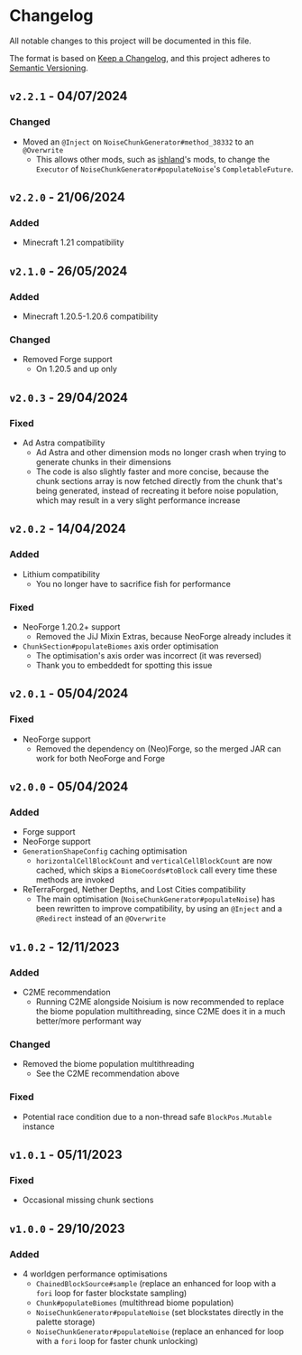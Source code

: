 # Changelog

All notable changes to this project will be documented in this file.

The format is based on [Keep a Changelog](https://keepachangelog.com/en/1.0.0/),
and this project adheres to [Semantic Versioning](https://semver.org/spec/v2.0.0.html).

## `v2.2.1` - 04/07/2024

### Changed

- Moved an `@Inject` on `NoiseChunkGenerator#method_38332` to an `@Overwrite`
    - This allows other mods, such as [ishland](https://github.com/ishland)'s mods, to change the `Executor` of
      `NoiseChunkGenerator#populateNoise`'s `CompletableFuture`.

## `v2.2.0` - 21/06/2024

### Added

- Minecraft 1.21 compatibility

## `v2.1.0` - 26/05/2024

### Added

- Minecraft 1.20.5-1.20.6 compatibility

### Changed

- Removed Forge support
    - On 1.20.5 and up only

## `v2.0.3` - 29/04/2024

### Fixed

- Ad Astra compatibility
    - Ad Astra and other dimension mods no longer crash when trying to generate chunks in their dimensions
    - The code is also slightly faster and more concise, because the chunk sections array is now fetched directly from the chunk that's
      being generated, instead of recreating it before noise population, which may result in a very slight performance increase

## `v2.0.2` - 14/04/2024

### Added

- Lithium compatibility
    - You no longer have to sacrifice fish for performance

### Fixed

- NeoForge 1.20.2+ support
    - Removed the JiJ Mixin Extras, because NeoForge already includes it
- `ChunkSection#populateBiomes` axis order optimisation
    - The optimisation's axis order was incorrect (it was reversed)
    - Thank you to embeddedt for spotting this issue

## `v2.0.1` - 05/04/2024

### Fixed

- NeoForge support
    - Removed the dependency on (Neo)Forge, so the merged JAR can work for both NeoForge and Forge

## `v2.0.0` - 05/04/2024

### Added

- Forge support
- NeoForge support
- `GenerationShapeConfig` caching optimisation
    - `horizontalCellBlockCount` and `verticalCellBlockCount` are now cached, which skips a `BiomeCoords#toBlock` call every time these
      methods are invoked
- ReTerraForged, Nether Depths, and Lost Cities compatibility
    - The main optimisation (`NoiseChunkGenerator#populateNoise`) has been rewritten to improve compatibility, by using an `@Inject` and
      a `@Redirect` instead of an `@Overwrite`

## `v1.0.2` - 12/11/2023

### Added

- C2ME recommendation
    - Running C2ME alongside Noisium is now recommended to replace the biome population multithreading, since C2ME does it in a much
      better/more performant way

### Changed

- Removed the biome population multithreading
    - See the C2ME recommendation above

### Fixed

- Potential race condition due to a non-thread safe `BlockPos.Mutable` instance

## `v1.0.1` - 05/11/2023

### Fixed

- Occasional missing chunk sections

## `v1.0.0` - 29/10/2023

### Added

- 4 worldgen performance optimisations
    - `ChainedBlockSource#sample` (replace an enhanced for loop with a `fori` loop for faster blockstate sampling)
    - `Chunk#populateBiomes` (multithread biome population)
    - `NoiseChunkGenerator#populateNoise` (set blockstates directly in the palette storage)
    - `NoiseChunkGenerator#populateNoise` (replace an enhanced for loop with a `fori` loop for faster chunk unlocking)
